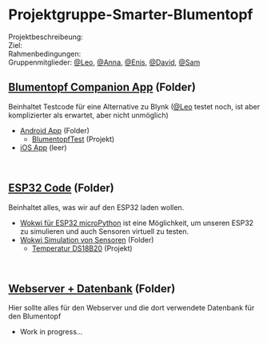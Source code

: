 # Projektgruppe-Smarter-Blumentopf
Projektbeschreibeung:<br>
Ziel:<br>
Rahmenbedingungen:<br>
Gruppenmitglieder: [@Leo](https://github.com/JJOmin), [@Anna](https://github.com/Discovery1701A), [@Enis](https://github.com/NisVsion), [@David](https://github.com/), [@Sam](https://github.com/)
<br>

## [Blumentopf Companion App](https://github.com/JJOmin/Projektgruppe-Smarter-Blumentopf/tree/13669f39525ed7bec02224b15fcb15a624a73cc2/Blumentopf%20Companion%20App) (Folder)
Beinhaltet Testcode für eine Alternative zu Blynk ([@Leo](https://github.com/JJOmin) testet noch, ist aber komplizierter als erwartet, aber nicht unmöglich)
- [Android App](https://github.com/JJOmin/Projektgruppe-Smarter-Blumentopf/tree/13669f39525ed7bec02224b15fcb15a624a73cc2/Blumentopf%20Companion%20App/Android%20App) (Folder)
  - [BlumentopfTest](https://github.com/JJOmin/Projektgruppe-Smarter-Blumentopf/tree/13669f39525ed7bec02224b15fcb15a624a73cc2/Blumentopf%20Companion%20App/Android%20App/BlumentopfTest) (Projekt)
- [iOS App](https://github.com/JJOmin/Projektgruppe-Smarter-Blumentopf/tree/13669f39525ed7bec02224b15fcb15a624a73cc2/Blumentopf%20Companion%20App/iOS%20App) (leer)
  

<br>


## [ESP32 Code](ESP32%20Code) (Folder)
Beinhaltet alles, was wir auf den ESP32 laden wollen. 
- [Wokwi für ESP32 microPython](https://wokwi.com/projects/new/micropython-esp32) ist eine Möglichkeit, um unseren ESP32 zu simulieren und auch Sensoren virtuell zu testen.
- [Wokwi Simulation von Sensoren](ESP32%20Code/Wokwi%20Simulation%20von%20Sensoren) (Folder)
  - [Temperatur DS18B20]( https://github.com/JJOmin/Projektgruppe-Smarter-Blumentopf/tree/89ccd61c8002471cf6e16f53fad336b4e990cdff/ESP32%20Code/Wokwi%20Simulation%20von%20Sensoren/Wokwi%20Temperatur%20DS18B20) (Projekt)

<br>


## [Webserver + Datenbank](https://github.com/JJOmin/Projektgruppe-Smarter-Blumentopf/tree/aed2a25c9ff63fdec2233deccf49d416775c6123/WebServer%20%2B%20Datenbank) (Folder)
Hier sollte alles für den Webserver und die dort verwendete Datenbank für den Blumentopf
- Work in progress...
  

